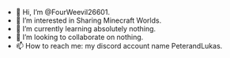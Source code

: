 - 👋 Hi, I’m @FourWeevil26601.
- 👀 I’m interested in Sharing Minecraft Worlds.
- 🌱 I’m currently learning absolutely nothing.
- 💞️ I’m looking to collaborate on nothing.
- 📫 How to reach me: my discord account name PeterandLukas.

